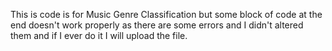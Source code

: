 This is code is for Music Genre Classification but some block of code at the end doesn't work properly as there are some errors and I didn't altered them and if I ever do it I will upload the file.
